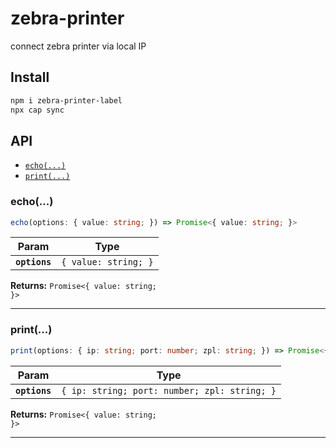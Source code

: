 # zebra-printer

connect zebra printer via local IP

## Install

```bash
npm i zebra-printer-label
npx cap sync
```

## API

<docgen-index>

- [`echo(...)`](#echo)
- [`print(...)`](#print)

</docgen-index>

<docgen-api>
<!--Update the source file JSDoc comments and rerun docgen to update the docs below-->

### echo(...)

```typescript
echo(options: { value: string; }) => Promise<{ value: string; }>
```

| Param         | Type                            |
| ------------- | ------------------------------- |
| **`options`** | <code>{ value: string; }</code> |

**Returns:** <code>Promise&lt;{ value: string; }&gt;</code>

---

### print(...)

```typescript
print(options: { ip: string; port: number; zpl: string; }) => Promise<{ value: string; }>
```

| Param         | Type                                                    |
| ------------- | ------------------------------------------------------- |
| **`options`** | <code>{ ip: string; port: number; zpl: string; }</code> |

**Returns:** <code>Promise&lt;{ value: string; }&gt;</code>

---

</docgen-api>
